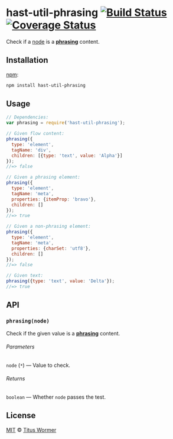 # hast-util-phrasing [![Build Status][travis-badge]][travis] [![Coverage Status][codecov-badge]][codecov]

Check if a [node][] is a [**phrasing**][spec] content.

## Installation

[npm][]:

```bash
npm install hast-util-phrasing
```

## Usage

```javascript
// Dependencies:
var phrasing = require('hast-util-phrasing');

// Given flow content:
phrasing({
  type: 'element',
  tagName: 'div',
  children: [{type: 'text', value: 'Alpha'}]
});
//=> false

// Given a phrasing element:
phrasing({
  type: 'element',
  tagName: 'meta',
  properties: {itemProp: 'bravo'},
  children: []
});
//=> true

// Given a non-phrasing element:
phrasing({
  type: 'element',
  tagName: 'meta',
  properties: {charSet: 'utf8'},
  children: []
});
//=> false

// Given text:
phrasing({type: 'text', value: 'Delta'});
//=> true
```

## API

### `phrasing(node)`

Check if the given value is a [**phrasing**][spec] content.

###### Parameters

`node` (`*`) — Value to check.

###### Returns

`boolean` — Whether `node` passes the test.

## License

[MIT][license] © [Titus Wormer][author]

<!-- Definitions -->

[travis-badge]: https://img.shields.io/travis/syntax-tree/hast-util-phrasing.svg

[travis]: https://travis-ci.org/syntax-tree/hast-util-phrasing

[codecov-badge]: https://img.shields.io/codecov/c/github/syntax-tree/hast-util-phrasing.svg

[codecov]: https://codecov.io/github/syntax-tree/hast-util-phrasing

[npm]: https://docs.npmjs.com/cli/install

[license]: LICENSE

[author]: http://wooorm.com

[node]: https://github.com/syntax-tree/hast

[spec]: https://html.spec.whatwg.org/#phrasing-content-2
